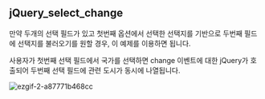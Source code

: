 ## jQuery_select_change

만약 두개의 선택 필드가 있고 첫번째 옵션에서 선택한 선택지를 기반으로 두번째 필드에 선택지를 불러오기를 원할 경우, 이 예제를 이용하면 됩니다. 

사용자가 첫번째 선택 필드에서 국가를 선택하면 change 이벤트에 대한 jQuery가 호출되어 두번째 선택 필드에 관련 도시가 동시에 나열됩니다.

![ezgif-2-a87771b468cc](https://user-images.githubusercontent.com/38427658/55010850-51097900-5028-11e9-9db4-8a344950c43c.gif)
